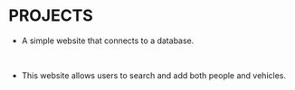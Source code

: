 # PROJECTS
- A simple website that connects to a database.

<br>

- This website allows users to search and add both people and vehicles. 
